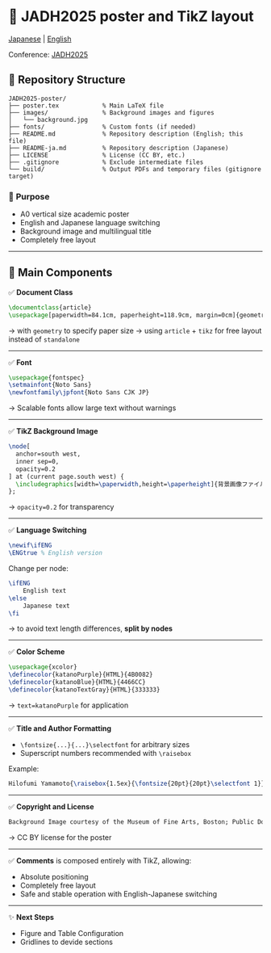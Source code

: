# 📝 **JADH2025 poster and TikZ layout**

[Japanese](README-ja.md) | [English](README.md)

Conference: [JADH2025](https://jadh2025.hmt.osaka-u.ac.jp/)

## 📂 **Repository Structure**

```
JADH2025-poster/
├── poster.tex            % Main LaTeX file
├── images/               % Background images and figures
│   └── background.jpg
├── fonts/                % Custom fonts (if needed)
├── README.md             % Repository description (English; this file)
├── README-ja.md          % Repository description (Japanese)
├── LICENSE               % License (CC BY, etc.)
├── .gitignore            % Exclude intermediate files
└── build/                % Output PDFs and temporary files (gitignore target)
```

### 🎯 **Purpose**

- A0 vertical size academic poster
- English and Japanese language switching
- Background image and multilingual title
- Completely free layout

---

## 🌿 **Main Components**

✅ **Document Class**

```latex
\documentclass{article}
\usepackage[paperwidth=84.1cm, paperheight=118.9cm, margin=0cm]{geometry}
```

→ with `geometry` to specify paper size → using `article` + `tikz` for free layout instead of `standalone`

---

✅ **Font**

```latex
\usepackage{fontspec}
\setmainfont{Noto Sans}
\newfontfamily\jpfont{Noto Sans CJK JP}
```

→ Scalable fonts allow large text without warnings

---

✅ **TikZ Background Image**

```latex
\node[
  anchor=south west,
  inner sep=0,
  opacity=0.2
] at (current page.south west) {
  \includegraphics[width=\paperwidth,height=\paperheight]{背景画像ファイル}
};
```

→ `opacity=0.2` for transparency

---

✅ **Language Switching**

```latex
\newif\ifENG
\ENGtrue % English version
```

Change per node:

```latex
\ifENG
    English text
\else
    Japanese text
\fi
```

→ to avoid text length differences, **split by nodes**

---

✅ **Color Scheme**

```latex
\usepackage{xcolor}
\definecolor{katanoPurple}{HTML}{4B0082}
\definecolor{katanoBlue}{HTML}{4466CC}
\definecolor{katanoTextGray}{HTML}{333333}
```

→ `text=katanoPurple` for application

---

✅ **Title and Author Formatting**

- `\fontsize{...}{...}\selectfont` for arbitrary sizes
- Superscript numbers recommended with `\raisebox`

Example:

```latex
Hilofumi Yamamoto{\raisebox{1.5ex}{\fontsize{20pt}{20pt}\selectfont 1}}
```

---

✅ **Copyright and License**

```latex
Background Image courtesy of the Museum of Fine Arts, Boston; Public Domain
```

→ CC BY license for the poster

---

✅ **Comments** is composed entirely with TikZ, allowing:

- Absolute positioning
- Completely free layout
- Safe and stable operation with English-Japanese switching

---

✨ **Next Steps**

- Figure and Table Configuration
- Gridlines to devide sections
